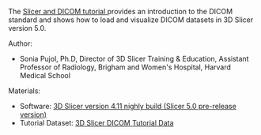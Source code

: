 
The  <a href="https://spujol.github.io/SlicerDICOMTutorial/3DSlicer_DICOMTutorial_SoniaPujol.pdf" target="_blank"> Slicer and DICOM tutorial </a> provides an introduction to the DICOM standard and shows how to load and visualize DICOM datasets in 3D Slicer version 5.0. 


Author:
* Sonia Pujol, Ph.D, Director of 3D Slicer Training & Education, Assistant Professor of Radiology, Brigham and Women's Hospital, Harvard Medical School

Materials:
* Software: [3D Slicer version 4.11 nighly build (Slicer 5.0 pre-release version)](https://download.slicer.org/)
* Tutorial Dataset: [3D Slicer DICOM Tutorial Data](https://www.dropbox.com/s/mgtln4haudmbuej/SlicerDICOMTutorialData.zip?dl=1) 

